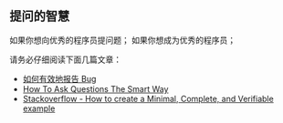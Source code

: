 ## 提问的智慧

如果你想向优秀的程序员提问题；
如果你想成为优秀的程序员；

请务必仔细阅读下面几篇文章：

- [如何有效地报告 Bug](http://www.chiark.greenend.org.uk/~sgtatham/bugs-cn.html)
- [How To Ask Questions The Smart Way](https://github.com/ryanhanwu/How-To-Ask-Questions-The-Smart-Way)
- [Stackoverflow - How to create a Minimal, Complete, and Verifiable example](http://stackoverflow.com/help/mcve)
